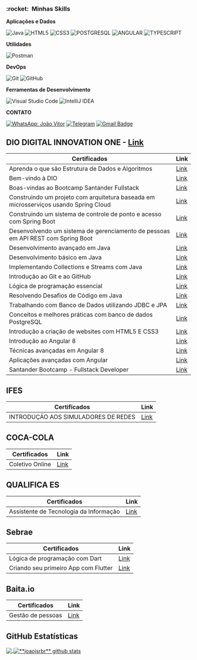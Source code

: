 
<h3> :rocket: &nbsp;Minhas Skills </h3>

**Aplicações e Dados**

  ![Java](https://img.shields.io/badge/Java-ED8B00?style=for-the-badge&logo=java&logoColor=white)
  ![HTML5](https://img.shields.io/badge/HTML5-E34F26?style=for-the-badge&logo=html5&logoColor=white)
  ![CSS3](https://img.shields.io/badge/CSS3-1572B6?style=for-the-badge&logo=css3&logoColor=white)
  ![POSTGRESQL](https://img.shields.io/badge/PostgreSQL-316192?style=for-the-badge&logo=postgresql&logoColor=white)
  ![ANGULAR](	https://img.shields.io/badge/Angular-DD0031?style=for-the-badge&logo=angular&logoColor=white)
  ![TYPESCRIPT](https://img.shields.io/badge/TypeScript-007ACC?style=for-the-badge&logo=typescript&logoColor=white)

**Utilidades**

  ![Postman](https://img.shields.io/badge/Postman-FF6C37?style=for-the-badge&logo=Postman&logoColor=white)

**DevOps**

  ![Git](https://img.shields.io/badge/Git-F05032?style=for-the-badge&logo=git&logoColor=white)
  ![GitHub](https://img.shields.io/badge/GitHub-100000?style=for-the-badge&logo=github&logoColor=white)

**Ferramentas de Desenvolvimento**

  ![Visual Studio Code](https://img.shields.io/badge/Visual_Studio_Code-0078D4?style=for-the-badge&logo=visual%20studio%20code&logoColor=white)
  ![IntelliJ IDEA](https://img.shields.io/badge/IntelliJIDEA-000000.svg?style=for-the-badge&logo=intellij-idea&logoColor=white)
  
  
  **CONTATO**
  
 [![WhatsApp: João Vitor](https://img.shields.io/badge/WhatsApp-25D366?style=for-the-badge&logo=whatsapp&logoColor=white&link=https://api.whatsapp.com/send?phone=5527998993682&text=Oi)](https://api.whatsapp.com/send?phone=5527998993682&text=Oi)
[![Telegram](https://img.shields.io/badge/Telegram-2CA5E0?style=for-the-badge&logo=telegram&logoColor=white&link=https://t.me/joaojsrbr)](https://t.me/joaojsrbr)
 [![Gmail Badge](https://img.shields.io/badge/Gmail-D14836?style=for-the-badge&logo=gmail&logoColor=white&link=mailto:joaovitor.jsr@gmail.com)](mailto:joaovitor.jsr@gmail.com)
  

##  DIO DIGITAL INNOVATION ONE - [Link](https://github.com/joaojsrbr/Certificados/blob/master/DIO/Santander%20Bootcamp%20-%20Fullstack%20Developer/Santander%20Bootcamp%20-%20Fullstack%20Developer.pdf)

| Certificados | Link |
| --- | --- |
| Aprenda o que são Estrutura de Dados e Algoritmos |[Link](https://github.com/joaojsrbr/Certificados/blob/master/DIO/Santander%20Bootcamp%20-%20Fullstack%20Developer/Aprenda%20o%20que%20são%20Estrutura%20de%20Dados%20e%20Algoritmos.pdf)|
| Bem-vindo à DIO |[Link](https://github.com/joaojsrbr/Certificados/blob/master/DIO/Santander%20Bootcamp%20-%20Fullstack%20Developer/Bem-vindo%20à%20DIO.pdf)|
| Boas-vindas ao Bootcamp Santander Fullstack |[Link](https://github.com/joaojsrbr/Certificados/blob/master/DIO/Santander%20Bootcamp%20-%20Fullstack%20Developer/Boas-vindas%20ao%20Bootcamp%20Santander%20Fullstack.pdf)|
| Construindo um projeto com arquitetura baseada em microsserviços usando Spring Cloud |[Link](https://github.com/joaojsrbr/Certificados/blob/master/DIO/Santander%20Bootcamp%20-%20Fullstack%20Developer/Construindo%20um%20projeto%20com%20arquitetura%20baseada%20em%20microsserviços%20usando%20Spring%20Cloud.pdf)|
| Construindo um sistema de controle de ponto e acesso com Spring Boot |[Link](https://github.com/joaojsrbr/Certificados/blob/master/DIO/Santander%20Bootcamp%20-%20Fullstack%20Developer/Construindo%20um%20sistema%20de%20controle%20de%20ponto%20e%20acesso%20com%20Spring%20Boot.pdf)|
| Desenvolvendo um sistema de gerenciamento de pessoas em API REST com Spring Boot |[Link](https://github.com/joaojsrbr/Certificados/blob/master/DIO/Santander%20Bootcamp%20-%20Fullstack%20Developer/Desenvolvendo%20um%20sistema%20de%20gerenciamento%20de%20pessoas%20em%20API%20REST%20com%20Spring%20Boot.pdf)|
| Desenvolvimento avançado em Java |[Link](https://github.com/joaojsrbr/Certificados/blob/master/DIO/Santander%20Bootcamp%20-%20Fullstack%20Developer/Desenvolvimento%20avançado%20em%20Java.pdf)|
| Desenvolvimento básico em Java |[Link](https://github.com/joaojsrbr/Certificados/blob/master/DIO/Santander%20Bootcamp%20-%20Fullstack%20Developer/Desenvolvimento%20básico%20em%20Java.pdf)|
| Implementando Collections e Streams com Java |[Link](https://github.com/joaojsrbr/Certificados/blob/master/DIO/Santander%20Bootcamp%20-%20Fullstack%20Developer/Implementando%20Collections%20e%20Streams%20com%20Java.pdf)|
| Introdução ao Git e ao GitHub |[Link](https://github.com/joaojsrbr/Certificados/blob/master/DIO/Santander%20Bootcamp%20-%20Fullstack%20Developer/Introdução%20ao%20Git%20e%20ao%20GitHub.pdf)|
| Lógica de programação essencial |[Link](https://github.com/joaojsrbr/Certificados/blob/master/DIO/Santander%20Bootcamp%20-%20Fullstack%20Developer/Lógica%20de%20programação%20essencial.pdf)|
| Resolvendo Desafios de Código em Java |[Link](https://github.com/joaojsrbr/Certificados/blob/master/DIO/Santander%20Bootcamp%20-%20Fullstack%20Developer/Resolvendo%20Desafios%20de%20Código%20em%20Java.pdf)|
| Trabalhando com Banco de Dados utilizando JDBC e JPA |[Link](https://github.com/joaojsrbr/Certificados/blob/master/DIO/Santander%20Bootcamp%20-%20Fullstack%20Developer/Trabalhando%20com%20Banco%20de%20Dados%20utilizando%20JDBC%20e%20JPA.pdf)|
| Conceitos e melhores práticas com banco de dados PostgreSQL |[Link](https://github.com/joaojsrbr/Certificados/blob/master/DIO/Santander%20Bootcamp%20-%20Fullstack%20Developer/Bem-vindo%20à%20DIO.pdf)|
| Introdução a criação de websites com HTML5 E CSS3 |[Link](https://github.com/joaojsrbr/Certificados/blob/master/DIO/Santander%20Bootcamp%20-%20Fullstack%20Developer/Introdução%20a%20criação%20de%20websites%20com%20HTML5%20E%20CSS3.pdf)|
| Introdução ao Angular 8 |[Link](https://github.com/joaojsrbr/Certificados/blob/master/DIO/Santander%20Bootcamp%20-%20Fullstack%20Developer/Introdução%20ao%20Angular%208.pdf)|
| Técnicas avançadas em Angular 8 |[Link](https://github.com/joaojsrbr/Certificados/blob/master/DIO/Santander%20Bootcamp%20-%20Fullstack%20Developer/Técnicas%20avançadas%20em%20Angular%208.pdf)|
| Aplicações avançadas com Angular |[Link](https://github.com/joaojsrbr/Certificados/blob/master/DIO/Santander%20Bootcamp%20-%20Fullstack%20Developer/Aplicações%20avançadas%20com%20Angular.pdf)|
| Santander Bootcamp - Fullstack Developer |[Link](https://github.com/joaojsrbr/Certificados/blob/master/DIO/Santander%20Bootcamp%20-%20Fullstack%20Developer/Santander%20Bootcamp%20-%20Fullstack%20Developer.pdf)|

## IFES

| Certificados | Link |
| --- | --- |
| INTRODUÇÃO AOS SIMULADORES DE REDES |[Link](https://github.com/joaojsrbr/Certificados/blob/master/Ifes/Certificado%20ifes.pdf)|[Link](https://github.com/joaojsrbr/Certificados/blob/master/Ifes/INTRODUÇÃO%20AOS%20SIMULADORES%20DE%20REDES.pdf)|

## COCA-COLA

| Certificados | Link |
| --- | --- |
| Coletivo Online |[Link](https://github.com/joaojsrbr/Certificados/blob/master/Coca-Cola/Coca-Cola.pdf)|

## QUALIFICA ES

| Certificados | Link |
| --- | --- |
| Assistente de Tecnologia da Informação |[Link](https://github.com/joaojsrbr/Certificados/blob/master/qualifica%20es/Assistente%20de%20tecnologia%20da%20informação.pdf)|

## Sebrae

| Certificados | Link |
| --- | --- |
| Lógica de programação com Dart |[Link](https://github.com/joaojsrbr/Certificados/blob/master/Baita.io/Dart/L%C3%B3gica%20de%20programa%C3%A7%C3%A3o%20com%20Dart%20-%20balta.io.pdf)|
| Criando seu primeiro App com Flutter |[Link](https://github.com/joaojsrbr/Certificados/blob/master/Baita.io/Flutter/Criando%20seu%20primeiro%20App%20com%20Flutter.pdf)|

## Baita.io

| Certificados | Link |
| --- | --- |
| Gestão de pessoas |[Link](https://github.com/joaojsrbr/Certificados/blob/master/Sebrae/Gest%C3%A3o%20de%20pessoas.pdf)|


  
  ## **GitHub Estatísticas**

<a href="https://github.com/joaojsrbr">
  <img align="center" src="https://github-readme-stats.vercel.app/api/top-langs/?username=joaojsrbr&theme=dracula&hide_langs_below=5" />
</a>

<a href="https://github.com/joaojsrbr">
 <img align="center" src="https://github-readme-stats.vercel.app/api?username=joaojsrbr&show_icons=true&theme=dracula&line_height=27" alt="**joaojsrbr** github stats"/>
</a>








